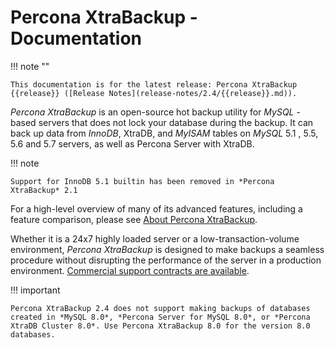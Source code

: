 # Percona XtraBackup - Documentation

!!! note ""

    This documentation is for the latest release: Percona XtraBackup {{release}} ([Release Notes](release-notes/2.4/{{release}}.md)).

*Percona XtraBackup* is an open-source hot backup utility for *MySQL* - based
servers that does not lock your database during the backup. It can back up data
from *InnoDB*, XtraDB, and *MyISAM* tables on *MySQL* 5.1 , 5.5, 5.6 and 5.7 servers, as well as Percona Server with XtraDB.

!!! note

    Support for InnoDB 5.1 builtin has been removed in *Percona XtraBackup* 2.1

For a high-level overview of many of its advanced features, including a feature
comparison, please see [About Percona XtraBackup](intro.md).

Whether it is a 24x7 highly loaded server or a low-transaction-volume
environment, *Percona XtraBackup* is designed to make backups a seamless
procedure without disrupting the performance of the server in a production
environment. [Commercial support contracts are available](https://www.percona.com/mysql-support/).

!!! important

    Percona XtraBackup 2.4 does not support making backups of databases created in *MySQL 8.0*, *Percona Server for MySQL 8.0*, or *Percona XtraDB Cluster 8.0*. Use Percona XtraBackup 8.0 for the version 8.0 databases.

